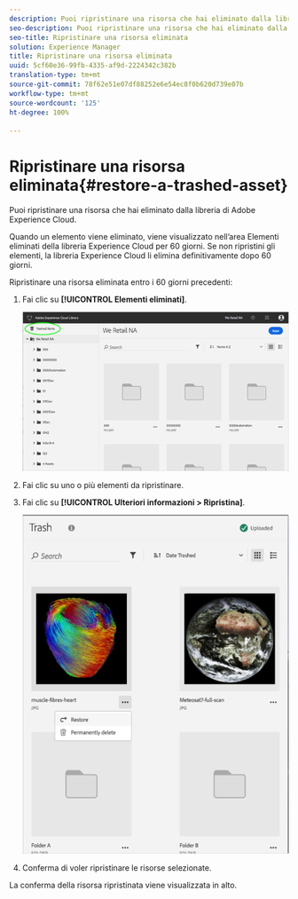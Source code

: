 ```yaml
---
description: Puoi ripristinare una risorsa che hai eliminato dalla libreria di Adobe Experience Cloud.
seo-description: Puoi ripristinare una risorsa che hai eliminato dalla libreria di Adobe Experience Cloud.
seo-title: Ripristinare una risorsa eliminata
solution: Experience Manager
title: Ripristinare una risorsa eliminata
uuid: 5cf60e36-99fb-4335-af9d-2224342c382b
translation-type: tm+mt
source-git-commit: 78f62e51e07df88252e6e54ec8f0b620d739e07b
workflow-type: tm+mt
source-wordcount: '125'
ht-degree: 100%

---
```



# Ripristinare una risorsa eliminata{#restore-a-trashed-asset}

Puoi ripristinare una risorsa che hai eliminato dalla libreria di Adobe Experience Cloud.

Quando un elemento viene eliminato, viene visualizzato nell’area Elementi eliminati della libreria Experience Cloud per 60 giorni. Se non ripristini gli elementi, la libreria Experience Cloud li elimina definitivamente dopo 60 giorni.

Ripristinare una risorsa eliminata entro i 60 giorni precedenti:

1. Fai clic su **[!UICONTROL Elementi eliminati]**.

   ![](assets/library_general_trashed_items.png)

1. Fai clic su uno o più elementi da ripristinare.
1. Fai clic su **[!UICONTROL Ulteriori informazioni > Ripristina]**.

   ![](assets/library_restore_perm_delete.png)

1. Conferma di voler ripristinare le risorse selezionate.

La conferma della risorsa ripristinata viene visualizzata in alto.
